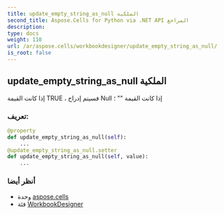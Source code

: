 ```yaml
---
title: update_empty_string_as_null الملكية
second_title: Aspose.Cells for Python via .NET API المراجع
description:
type: docs
weight: 110
url: /ar/aspose.cells/workbookdesigner/update_empty_string_as_null/
is_root: false
---
```

##  update_empty_string_as_null الملكية

إذا كانت القيمة TRUE ، فسيتم إدراج Null إذا كانت القيمة "" ؛
###  تعريف:
```python
@property
def update_empty_string_as_null(self):
    ...
@update_empty_string_as_null.setter
def update_empty_string_as_null(self, value):
    ...
```

###  أنظر أيضا
* وحدة [aspose.cells](../../)
* فئة [WorkbookDesigner](/cells/python-net/ar/aspose.cells/workbookdesigner)
